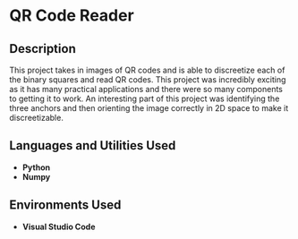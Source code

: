 <h1>QR Code Reader</h1>


<h2>Description</h2>
This project takes in images of QR codes and is able to discreetize each of the binary squares and read QR codes.  This project was incredibly exciting as it has many practical applications and there were so many components to getting it to work.  An interesting part of this project was identifying the three anchors and then orienting the image correctly in 2D space to make it discreetizable.
<br />


<h2>Languages and Utilities Used</h2>

- <b>Python</b> 
- <b>Numpy</b>

<h2>Environments Used </h2>

- <b>Visual Studio Code </b>

